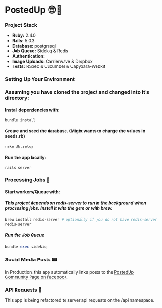 # PostedUp 😎📲

### Project Stack

* **Ruby:** 2.4.0
* **Rails:** 5.0.3
* **Database:** postgresql
* **Job Queue:** Sidekiq & Redis
* **Authentication:** 
* **Image Uploads:** Carrierwave & Dropbox
* **Tests:** RSpec & Cucumber & Capybara-Webkit

### Setting Up Your Environment

### Assuming you have cloned the project and changed into it's directory:

#### Install dependencies with:

``` bash
bundle install
```

#### Create and seed the database. (Might wants to change the values in seeds.rb)

``` bash
rake db:setup
```

#### Run the app locally:

``` bash
rails server 
```


### Processing Jobs 🤺

#### Start workers/Queue with:

##### This project depends on redis-server to run in the background when processing jobs. Install it with the gem or with brew.

``` bash
brew install redis-server # optionally if you do not have redis-server on OSX
redis-server
```

##### Run the Job Queue

``` ruby
bundle exec sidekiq
```


### Social Media Posts 📟

In Production, this app automatically links posts to the [PostedUp Community Page on Facebook](https://www.facebook.com/PostedUp-App-Community-214327459084678/).


### API Requests 👾

This app is being refactored to server api requests on the /api namespace.
